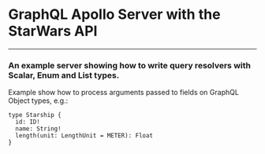 # GraphQL Apollo Server with the StarWars API

<hr>

### An example server showing how to write query resolvers with Scalar, Enum and List types.

Example show how to process arguments passed to fields on GraphQL Object types, e.g.:

```
type Starship {
  id: ID!
  name: String!
  length(unit: LengthUnit = METER): Float
}
```
